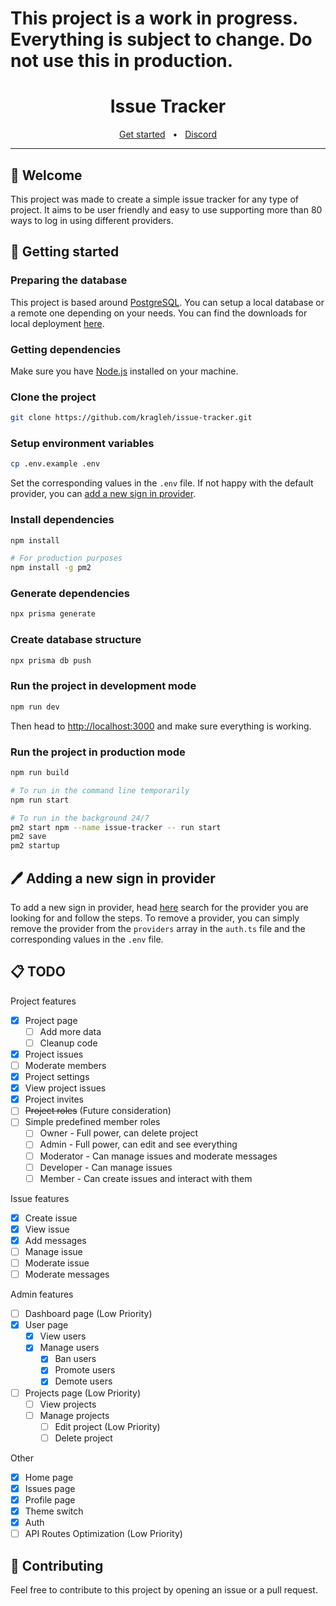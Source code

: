 # This project is a work in progress. Everything is subject to change. Do not use this in production.

<div align="center">
  <h1>Issue Tracker</h1>
  <a href="#getting_started">Get started</a>
  <span>&nbsp;&nbsp;•&nbsp;&nbsp;</span>
  <a href="https://discord.gg/djsjvQ6VNE">Discord</a>
  <hr />
</div>

## 👋 Welcome

This project was made to create a simple issue tracker for any type of project. It aims to be user friendly and easy to use supporting more than 80 ways to log in using different providers.

<a name="getting_started"></a>

## 🔨 Getting started

### Preparing the database

This project is based around [PostgreSQL](https://www.postgresql.org). You can setup a local database or a remote one depending on your needs. You can find the downloads for local deployment [here](https://www.postgresql.org/download/).

### Getting dependencies

Make sure you have [Node.js](https://nodejs.org/en/) installed on your machine.

### Clone the project

```bash
git clone https://github.com/kragleh/issue-tracker.git
```

### Setup environment variables

```bash
cp .env.example .env
```

Set the corresponding values in the `.env` file. If not happy with the default provider, you can [add a new sign in provider](#📋-adding-a-new-sign-in-provider).

### Install dependencies

```bash
npm install

# For production purposes
npm install -g pm2
```

### Generate dependencies

```bash
npx prisma generate
```

### Create database structure

```bash
npx prisma db push
```

### Run the project in development mode

```bash
npm run dev
```

Then head to [http://localhost:3000](http://localhost:3000) and make sure everything is working.

### Run the project in production mode

```bash
npm run build

# To run in the command line temporarily
npm run start

# To run in the background 24/7
pm2 start npm --name issue-tracker -- run start
pm2 save
pm2 startup
```

## 🖊️ Adding a new sign in provider

To add a new sign in provider, head [here](https://authjs.dev/getting-started/authentication/oauth) search for the provider you are looking for and follow the steps. To remove a provider, you can simply remove the provider from the `providers` array in the `auth.ts` file and the corresponding values in the `.env` file.

## 📋 TODO

Project features
  - [x] Project page
    - [ ] Add more data
    - [ ] Cleanup code
  - [x] Project issues
  - [ ] Moderate members
  - [x] Project settings
  - [x] View project issues
  - [x] Project invites
  - [ ] ~~Project roles~~ (Future consideration)
  - [ ] Simple predefined member roles
    - [ ] Owner - Full power, can delete project
    - [ ] Admin - Full power, can edit and see everything
    - [ ] Moderator - Can manage issues and moderate messages
    - [ ] Developer - Can manage issues
    - [ ] Member - Can create issues and interact with them

Issue features
  - [x] Create issue
  - [x] View issue
  - [x] Add messages
  - [ ] Manage issue
  - [ ] Moderate issue
  - [ ] Moderate messages

Admin features
  - [ ] Dashboard page (Low Priority)
  - [x] User page
    - [x] View users
    - [x] Manage users
      - [x] Ban users
      - [x] Promote users
      - [x] Demote users
  - [ ] Projects page (Low Priority)
    - [ ] View projects
    - [ ] Manage projects
      - [ ] Edit project (Low Priority)
      - [ ] Delete project

Other
  - [x] Home page
  - [x] Issues page
  - [x] Profile page
  - [x] Theme switch
  - [x] Auth
  - [ ] API Routes Optimization (Low Priority)

## 🤝 Contributing

Feel free to contribute to this project by opening an issue or a pull request.
